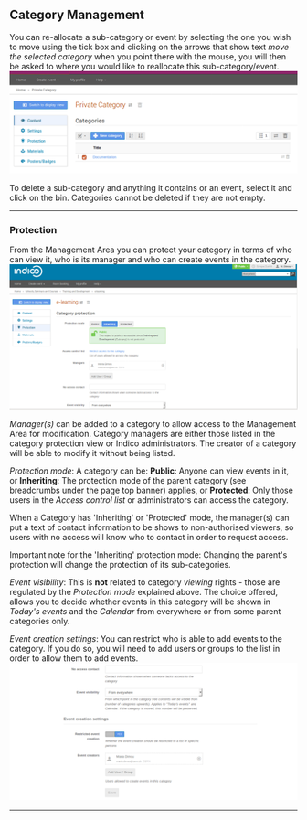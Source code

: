        
Category Management
-------------------

You can re-allocate a sub-category or event by selecting the one you wish to move using the tick box and clicking on the arrows that show text *move the selected category* when you point there with the mouse, you will then be asked to where you would like to reallocate this sub-category/event.
![](/assets/category_move.png)

To delete a sub-category and anything it contains or an event, select it and click on the bin. Categories cannot be deleted if they are not empty.

------------------------------------------------------------------------


### Protection

From the Management Area you can protect your category in terms of who can view it, who is its manager and who can create events in the category.
![](/assets/category_protection_top.png)

*Manager(s)* can be added to a category to allow access to the Management Area for modification. Category managers are either those listed in the category protection view or Indico administrators. The creator of a category will be able to modify it without being listed.

*Protection mode*: A category can be:
**Public**: Anyone can view events in it, or
**Inheriting**: The protection mode of the parent category (see breadcrumbs under the page top banner) applies, or
**Protected**: Only those users in the *Access control list* or administrators can access the category. 

When a Category has 'Inheriting' or 'Protected' mode, the manager(s) can put a text of contact information to be shows to non-authorised viewers, so users with no access will know who to contact in order to request access. 

Important note for the 'Inheriting' protection mode: Changing the parent's protection will change the protection of its sub-categories.

*Event visibility*: This is **not** related to category *viewing* rights - those are regulated by the *Protection mode* explained above.  The choice offered, allows you to decide whether events in this category will be shown in *Today's events* and the *Calendar* from everywhere or from some parent categories only.


*Event creation settings*: You can restrict who is able to add events to the category. If you do so, you will need to add users or groups to the list in order to allow them to add events.
![](/assets/category_event_creation_settings.png)


------------------------------------------------------------------------
